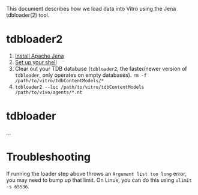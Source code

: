 This document describes how we load data into Vitro using the Jena tdbloader(2) tool.

# tdbloader2

1. [Install Apache Jena](https://jena.apache.org/download/index.cgi)
1. [Set up your shell](https://jena.apache.org/documentation/tdb/commands.html#script-set-up-bash-scripts)
1. Clear out your TDB database (`tdbloader2`, the faster/newer version of `tdbloader`, only operates on empty databases). `rm -f /path/to/vitro/tdbContentModels/*`
1. `tdbloader2 --loc /path/to/vitro/tdbContentModels /path/to/vivo/agents/*.nt`

# tdbloader

...

# Troubleshooting

If running the loader step above throws an `Argument list too long` error, you may need to bump up that limit. On Linux, you can do this using `ulimit -s 65536`.